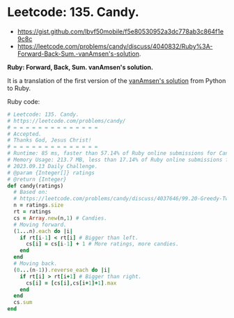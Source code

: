 # Leetcode: 135. Candy.

- https://gist.github.com/lbvf50mobile/f5e80530952a3dc778ab3c864f1e9c8c
- https://leetcode.com/problems/candy/discuss/4040832/Ruby%3A-Forward-Back-Sum.-vanAmsen's-solution.

**Ruby: Forward, Back, Sum. vanAmsen's solution.**

It is a translation of the first version of the [vanAmsen's solution](https://leetcode.com/problems/candy/discuss/4037646/99.20-Greedy-Two-and-One-Pass) from Python to Ruby.

Ruby code:
```Ruby
# Leetcode: 135. Candy.
# https://leetcode.com/problems/candy/
# = = = = = = = = = = = = = =
# Accepted.
# Thanks God, Jesus Christ!
# = = = = = = = = = = = = = =
# Runtime: 85 ms, faster than 57.14% of Ruby online submissions for Candy.
# Memory Usage: 213.7 MB, less than 17.14% of Ruby online submissions for Candy.
# 2023.09.13 Daily Challenge.
# @param {Integer[]} ratings
# @return {Integer}
def candy(ratings)
  # Based on:
  # https://leetcode.com/problems/candy/discuss/4037646/99.20-Greedy-Two-and-One-Pass
  n = ratings.size
  rt = ratings
  cs = Array.new(n,1) # Candies.
  # Moving forward.
  (1...n).each do |i|
    if rt[i-1] < rt[i] # Bigger than left. 
      cs[i] = cs[i-1] + 1 # More ratings, more candies.
    end
  end
  # Moving back.
  (0...(n-1)).reverse_each do |i|
    if rt[i] > rt[i+1] # Bigger than right.
      cs[i] = [cs[i],cs[i+1]+1].max
    end
  end
  cs.sum
end
```
